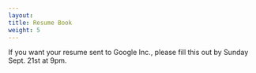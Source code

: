 ```yaml
---
layout: 
title: Resume Book
weight: 5
---
```


If you want your resume sent to Google Inc., please fill this out by Sunday Sept. 21st at 9pm.

<script type="text/javascript" src="http://form.jotform.us/jsform/40345649342152"></script>
